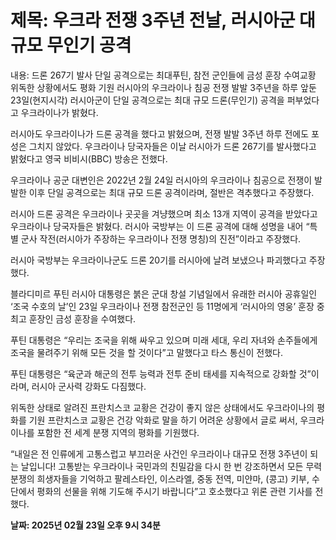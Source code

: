 # **제목: 우크라 전쟁 3주년 전날, 러시아군 대규모 무인기 공격**

  내용: 드론 267기 발사 단일 공격으로는 최대푸틴, 참전 군인들에 금성 훈장 수여교황 위독한 상황에서도 평화 기원
러시아의 우크라이나 침공 전쟁 발발 3주년을 하루 앞둔 23일(현지시각) 러시아군이 단일 공격으로는 최대 규모 드론(무인기) 공격을 퍼부었다고 우크라이나가 밝혔다. 

러시아도 우크라이나가 드론 공격을 했다고 밝혔으며, 전쟁 발발 3주년 하루 전에도 포성은 그치지 않았다.
우크라이나 당국자들은 이날 러시아가 드론 267기를 발사했다고 밝혔다고 영국 비비시(BBC) 방송은 전했다. 

우크라이나 공군 대변인은 2022년 2월 24일 러시아의 우크라이나 침공으로 전쟁이 발발한 이후 단일 공격으로는 최대 규모 드론 공격이라며, 절반은 격추했다고 주장했다. 

러시아 드론 공격은 우크라이나 곳곳을 겨냥했으며 최소 13개 지역이 공격을 받았다고 우크라이나 당국자들은 밝혔다. 러시아 국방부는 이 드론 공격에 대해 성명을 내어 “특별 군사 작전(러시아가 주장하는 우크라이나 전쟁 명칭)의 진전”이라고 주장했다. 

러시아 국방부는 우크라이나군도 드론 20기를 러시아에 날려 보냈으나 파괴했다고 주장했다.

블라디미르 푸틴 러시아 대통령은 붉은 군대 창설 기념일에서 유래한 러시아 공휴일인 ‘조국 수호의 날’인 23일 우크라이나 전쟁 참전군인 등 11명에게 ‘러시아의 영웅’ 훈장 중 최고 훈장인 금성 훈장을 수여했다. 

푸틴 대통령은 “우리는 조국을 위해 싸우고 있으며 미래 세대, 우리 자녀와 손주들에게 조국을 물려주기 위해 모든 것을 할 것이다”고 말했다고 타스 통신이 전했다. 

푸틴 대통령은 “육군과 해군의 전투 능력과 전투 준비 태세를 지속적으로 강화할 것”이라며, 러시아 군사력 강화도 다짐했다.


위독한 상태로 알려진 프란치스코 교황은 건강이 좋지 않은 상태에서도 우크라이나의 평화를 기원
프란치스코 교황은 건강 악화로 말을 하기 어려운 상황에서 글로 써서, 우크라이나를 포함한 전 세계 분쟁 지역의 평화를 기원했다. 

“내일은 전 인류에게 고통스럽고 부끄러운 사건인 우크라이나 대규모 전쟁 3주년이 되는 날입니다! 고통받는 우크라이나 국민과의 친밀감을 다시 한 번 강조하면서 모든 무력 분쟁의 희생자들을 기억하고 팔레스타인, 이스라엘, 중동 전역, 미얀마, (콩고) 키부, 수단에서 평화의 선물을 위해 기도해 주시기 바랍니다”고 호소했다고 위론 관련 기사를 전했다.

  **날짜: 2025년 02월 23일 오후 9시 34분**